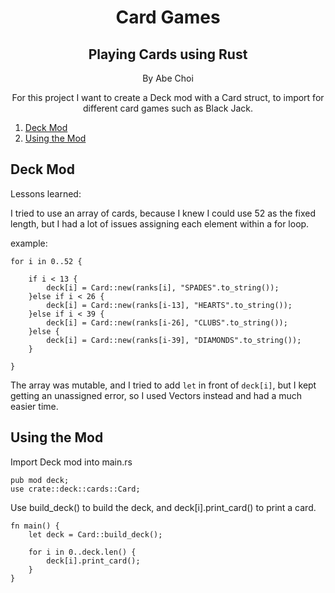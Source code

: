 <div align="center">
<h1>Card Games</h1>
<h2>Playing Cards using Rust</h2>
<p>By Abe Choi</p>
</div>

<p align="center">
For this project I want to create a Deck mod with a Card struct, to import for different card games such as Black Jack.
</p>

1.  [Deck Mod](#Deck-Mod)
2.  [Using the Mod](#Using-the-Mod)


## Deck Mod

Lessons learned:

I tried to use an array of cards, because I knew I could use 52 as the fixed length, but I had a lot of issues assigning each element within a for loop.

example:
```
for i in 0..52 {
                
    if i < 13 {
        deck[i] = Card::new(ranks[i], "SPADES".to_string());
    }else if i < 26 {
        deck[i] = Card::new(ranks[i-13], "HEARTS".to_string());
    }else if i < 39 {
        deck[i] = Card::new(ranks[i-26], "CLUBS".to_string());
    }else {
        deck[i] = Card::new(ranks[i-39], "DIAMONDS".to_string());
    }
    
}
```

The array was mutable, and I tried to add `let` in front of `deck[i]`, but I kept getting an unassigned error, so I used Vectors instead and had a much easier time.

## Using the Mod

Import Deck mod into main.rs
```
pub mod deck;
use crate::deck::cards::Card;
```

Use build_deck() to build the deck, and deck[i].print_card() to print a card.
```
fn main() {
    let deck = Card::build_deck();

    for i in 0..deck.len() {
        deck[i].print_card();
    }
}
```
